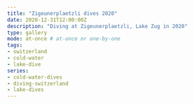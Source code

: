 ```yaml
---
title: "Zigeunerplaetzli dives 2020"
date: 2020-12-31T12:00:00Z
description: "Diving at Zigeunerplaetzli, Lake Zug in 2020"
type: gallery
mode: at-once # at-once or one-by-one
tags:
- switzerland
- cold-water
- lake-dive
series:
- cold-water-dives
- diving-switzerland
- lake-dives
---
```

